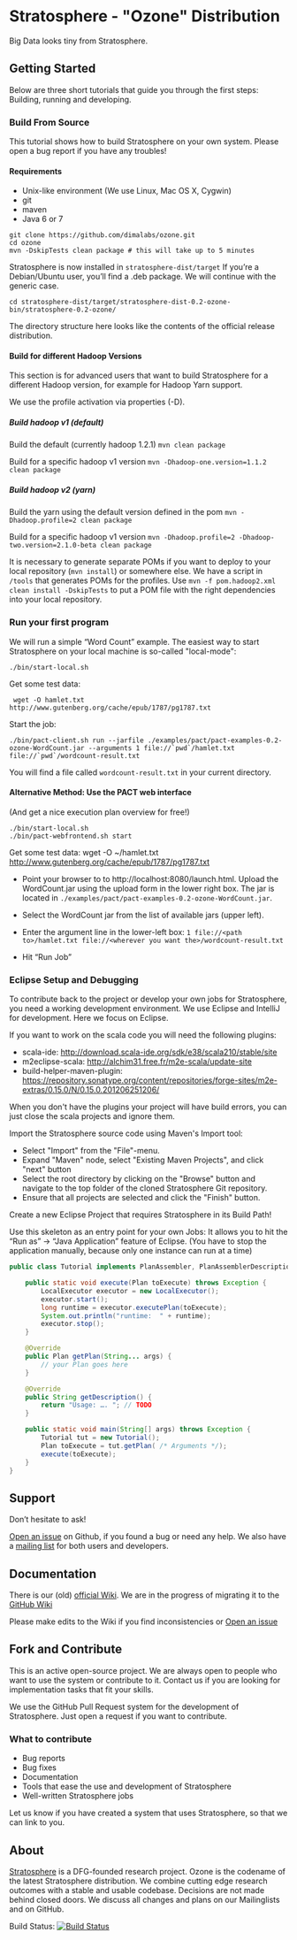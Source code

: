 # Stratosphere - "Ozone" Distribution

Big Data looks tiny from Stratosphere.

## Getting Started
Below are three short tutorials that guide you through the first steps: Building, running and developing.

###  Build From Source

This tutorial shows how to build Stratosphere on your own system. Please open a bug report if you have any troubles!

#### Requirements
* Unix-like environment (We use Linux, Mac OS X, Cygwin)
* git
* maven
* Java 6 or 7

```
git clone https://github.com/dimalabs/ozone.git
cd ozone
mvn -DskipTests clean package # this will take up to 5 minutes
```

Stratosphere is now installed in `stratosphere-dist/target`
If you’re a Debian/Ubuntu user, you’ll find a .deb package. We will continue with the generic case.

	cd stratosphere-dist/target/stratosphere-dist-0.2-ozone-bin/stratosphere-0.2-ozone/

The directory structure here looks like the contents of the official release distribution.

#### Build for different Hadoop Versions
This section is for advanced users that want to build Stratosphere for a different Hadoop version, for example for Hadoop Yarn support.

We use the profile activation via properties (-D).

##### Build hadoop v1 (default)
Build the default (currently hadoop 1.2.1)
```mvn clean package```

Build for a specific hadoop v1 version
```mvn -Dhadoop-one.version=1.1.2 clean package```

##### Build hadoop v2 (yarn)

Build the yarn using the default version defined in the pom
```mvn -Dhadoop.profile=2 clean package```

Build for a specific hadoop v1 version
```mvn -Dhadoop.profile=2 -Dhadoop-two.version=2.1.0-beta clean package```

It is necessary to generate separate POMs if you want to deploy to your local repository (`mvn install`) or somewhere else.
We have a script in `/tools` that generates POMs for the profiles. Use 
```mvn -f pom.hadoop2.xml clean install -DskipTests```
to put a POM file with the right dependencies into your local repository.


### Run your first program

We will run a simple “Word Count” example. 
The easiest way to start Stratosphere on your local machine is so-called "local-mode":

	./bin/start-local.sh

Get some test data:

	 wget -O hamlet.txt http://www.gutenberg.org/cache/epub/1787/pg1787.txt

Start the job:

	./bin/pact-client.sh run --jarfile ./examples/pact/pact-examples-0.2-ozone-WordCount.jar --arguments 1 file://`pwd`/hamlet.txt file://`pwd`/wordcount-result.txt

You will find a file called `wordcount-result.txt` in your current directory.

#### Alternative Method: Use the PACT web interface
(And get a nice execution plan overview for free!)

	./bin/start-local.sh
	./bin/pact-webfrontend.sh start

Get some test data:
	 wget -O ~/hamlet.txt http://www.gutenberg.org/cache/epub/1787/pg1787.txt

* Point your browser to to http://localhost:8080/launch.html. Upload the WordCount.jar using the upload form in the lower right box. The jar is located in `./examples/pact/pact-examples-0.2-ozone-WordCount.jar`.
* Select the WordCount jar from the list of available jars (upper left).
* Enter the argument line in the lower-left box: `1 file://<path to>/hamlet.txt file://<wherever you want the>/wordcount-result.txt`

* Hit “Run Job”


### Eclipse Setup and Debugging

To contribute back to the project or develop your own jobs for Stratosphere, you need a working development environment. We use Eclipse and IntelliJ for development. Here we focus on Eclipse.

If you want to work on the scala code you will need the following plugins:
  * scala-ide: http://download.scala-ide.org/sdk/e38/scala210/stable/site
  * m2eclipse-scala: http://alchim31.free.fr/m2e-scala/update-site
  * build-helper-maven-plugin: https://repository.sonatype.org/content/repositories/forge-sites/m2e-extras/0.15.0/N/0.15.0.201206251206/

When you don't have the plugins your project will have build errors, you can just close the scala projects and ignore them.

Import the Stratosphere source code using Maven's Import tool:
  * Select "Import" from the "File"-menu.
  * Expand "Maven" node, select "Existing Maven Projects", and click "next" button
  * Select the root directory by clicking on the "Browse" button and navigate to the top folder of the cloned Stratosphere Git repository.
  * Ensure that all projects are selected and click the "Finish" button.

Create a new Eclipse Project that requires Stratosphere in its Build Path!

Use this skeleton as an entry point for your own Jobs: It allows you to hit the “Run as” -> “Java Application” feature of Eclipse. (You have to stop the application manually, because only one instance can run at a time)

```java
public class Tutorial implements PlanAssembler, PlanAssemblerDescription {

	public static void execute(Plan toExecute) throws Exception {
		LocalExecutor executor = new LocalExecutor();
		executor.start();
		long runtime = executor.executePlan(toExecute);
		System.out.println("runtime:  " + runtime);
		executor.stop();
	}

	@Override
	public Plan getPlan(String... args) {
		// your Plan goes here
	}

	@Override
	public String getDescription() {
		return "Usage: …. "; // TODO
	}

	public static void main(String[] args) throws Exception {
		Tutorial tut = new Tutorial();
		Plan toExecute = tut.getPlan( /* Arguments */);
		execute(toExecute);
	}
}

```

## Support
Don’t hesitate to ask!

[Open an issue](https://github.com/dimalabs/ozone/issues/new) on Github, if you found a bug or need any help.
We also have a [mailing list](https://groups.google.com/d/forum/ozone-dev) for both users and developers.


## Documentation

There is our (old) [official Wiki](https://stratosphere.eu/wiki/doku).
We are in the progress of migrating it to the [GitHub Wiki](https://github.com/dimalabs/ozone/wiki/_pages)

Please make edits to the Wiki if you find inconsistencies or [Open an issue](https://github.com/dimalabs/ozone/issues/new) 


## Fork and Contribute

This is an active open-source project. We are always open to people who want to use the system or contribute to it. 
Contact us if you are looking for implementation tasks that fit your skills.

We use the GitHub Pull Request system for the development of Stratosphere. Just open a request if you want to contribute.

### What to contribute
* Bug reports
* Bug fixes
* Documentation
* Tools that ease the use and development of Stratosphere
* Well-written Stratosphere jobs


Let us know if you have created a system that uses Stratosphere, so that we can link to you.

## About

[Stratosphere](www.stratosphere.eu) is a DFG-founded research project. Ozone is the codename of the latest Stratosphere distribution. 
We combine cutting edge research outcomes with a stable and usable codebase.
Decisions are not made behind closed doors. We discuss all changes and plans on our Mailinglists and on GitHub.


Build Status: [![Build Status](https://travis-ci.org/dimalabs/ozone.png)](https://travis-ci.org/dimalabs/ozone)





